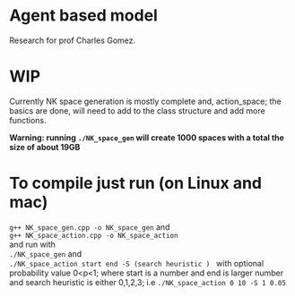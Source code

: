# Agent based model

Research for prof Charles Gomez.

# WIP

Currently NK space generation is mostly complete and,
action_space; the basics are done, will need to add to the class structure and add more functions.

**Warning: running `./NK_space_gen` will create 1000 spaces with a total the size of about 19GB**
# To compile just run (on Linux and mac)

`g++ NK_space_gen.cpp -o NK_space_gen` and<br /> 
`g++ NK_space_action.cpp -o NK_space_action`<br />
and run with <br />
`./NK_space_gen` and<br />
`./NK_space_action start end -S (search heuristic ) ` with optional probability value 0<p<1; where start is a number and end is larger number and search heuristic is either 0,1,2,3;
i.e `./NK_space_action 0 10 -S 1 0.05`